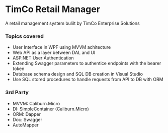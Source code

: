# TimCo Retail Manager
A retail management system bulilt by TimCo Enterprise Solutions

### Topics covered
- User Interface in WPF using MVVM achitecture
- Web API as a layer between DAL and UI
- ASP.NET User Authentication
- Extending Swagger parameters to authentice endpoints with the bearer token
- Database schema design and SQL DB creation in Visual Studio
- Use SQL stored procedures to handle requests from API to DB with ORM

### 3rd Party
- MVVM: Caliburn.Micro
- DI: SimpleContainer (Caliburn.Micro)
- ORM: Dapper
- Doc: Swagger 
- AutoMapper

